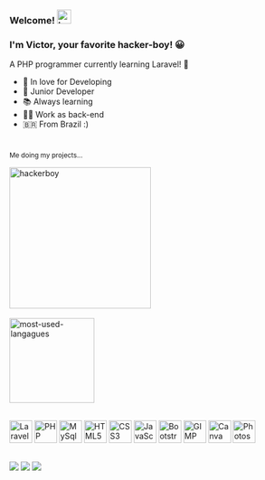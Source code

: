 ### Welcome! <img src="https://emojipedia-us.s3.amazonaws.com/source/noto-emoji-animations/344/waving-hand_1f44b.gif" alt="hello-hand" height="25">

### I'm Victor, your favorite hacker-boy! 😀
<p>A PHP programmer currently learning Laravel! 👻</p>

- 💌 In love for Developing 
- 👶 Junior Developer 
- 📚 Always learning 
- 👨‍💻 Work as back-end
- 🇧🇷 From Brazil :)

#

<div style="float: center;">
  
  <sub>Me doing my projects...</sub><br>
  
<img src="https://media.tenor.com/CgGUXc-LDc4AAAAM/hacker-pc.gif" alt="hackerboy" height="250"><br><br><img src="https://github-readme-stats.vercel.app/api/top-langs/?username=vdanviel&layout=compact&theme=white" alt="most-used-langagues" height="150">
</div>
<div style="display: inline_block"><br>
<img height="40"  alt="Laravel" src="https://cdn.jsdelivr.net/gh/devicons/devicon/icons/laravel/laravel-plain-wordmark.svg"/>
<img height="40" alt="PHP" src="https://cdn.jsdelivr.net/gh/devicons/devicon/icons/php/php-plain.svg"/>
<img height="40"  alt="MySql" src="https://cdn.jsdelivr.net/gh/devicons/devicon/icons/mysql/mysql-original.svg"/>
<img height="40" alt="HTML5" src="https://cdn.jsdelivr.net/gh/devicons/devicon/icons/html5/html5-original.svg"/>
<img height="40" alt="CSS3" src="https://cdn.jsdelivr.net/gh/devicons/devicon/icons/css3/css3-original.svg"/>
<img height="40"  alt="JavaScript" src="https://cdn.jsdelivr.net/gh/devicons/devicon/icons/javascript/javascript-plain.svg"/>
<img height="40"  alt="Bootstrap" src="https://cdn.jsdelivr.net/gh/devicons/devicon/icons/bootstrap/bootstrap-plain.svg"/>
<img height="40" alt="GIMP"  src="https://cdn.jsdelivr.net/gh/devicons/devicon/icons/gimp/gimp-plain.svg"/>
<img height="40" alt="Canva" src="https://cdn.jsdelivr.net/gh/devicons/devicon/icons/canva/canva-original.svg"/>
<img height="40"  alt="Photoshop" src="https://cdn.jsdelivr.net/gh/devicons/devicon/icons/photoshop/photoshop-plain.svg"/>
</div>
  
##

<div> 
  <a href="https://www.instagram.com/vdanviel/" target="_blank"><img src="https://img.shields.io/badge/-Instagram-%23E4405F?style=for-the-badge&logo=instagram&logoColor=white" target="_blank"></a>
  <a href = "mailto:victordn.araujo@gmail.com"><img src="https://img.shields.io/badge/-Gmail-%23333?style=for-the-badge&logo=gmail&logoColor=white" target="_blank"></a>
  <a href="https://www.linkedin.com/in/victor-daniel-b0a5a4214/" target="_blank"><img src="https://img.shields.io/badge/LinkedIn-0077B5?style=for-the-badge&logo=linkedin&logoColor=white" target="_blank"></a>
 </div>

